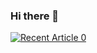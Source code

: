 ### Hi there 👋

<a target="_blank" href="https://github-readme-medium-recent-article.vercel.app/medium/luvverma2011/0"><img src="https://github-readme-medium-recent-article.vercel.app/medium/luvverma2011/0" alt="Recent Article 0"> 

<!--
**luv91/luv91** is a ✨ _special_ ✨ repository because its `README.md` (this file) appears on your GitHub profile.

Here are some ideas to get you started:

- 🔭 I’m currently working on ...
- 🌱 I’m currently learning ...
- 👯 I’m looking to collaborate on ...
- 🤔 I’m looking for help with ...
- 💬 Ask me about ...
- 📫 How to reach me: ...
- 😄 Pronouns: ...
- ⚡ Fun fact: ...
-->
